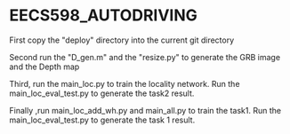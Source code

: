 # EECS598_AUTODRIVING
First copy the "deploy" directory into the current git directory

Second run the "D_gen.m" and the "resize.py" to generate the GRB image and the Depth map 

Third, run the main_loc.py to train the locality network. Run the main_loc_eval_test.py to generate the task2 result.

Finally ,run main_loc_add_wh.py and main_all.py to train the task1. Run the main_loc_eval_test.py to generate the task 1 result.

